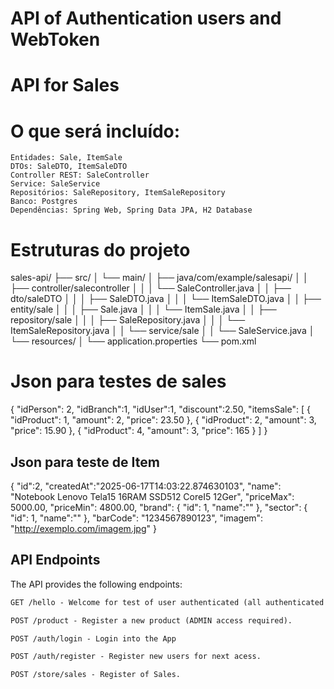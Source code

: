 # API of Authentication users and WebToken

# API for Sales

   # O que será incluído:
    Entidades: Sale, ItemSale
    DTOs: SaleDTO, ItemSaleDTO
    Controller REST: SaleController
    Service: SaleService
    Repositórios: SaleRepository, ItemSaleRepository
    Banco: Postgres
    Dependências: Spring Web, Spring Data JPA, H2 Database

# Estruturas do projeto 
sales-api/
├── src/
│   └── main/
│       ├── java/com/example/salesapi/
│       │   ├── controller/salecontroller
│       │   │              └── SaleController.java
│       │   ├── dto/saleDTO
│       │   │       ├── SaleDTO.java
│       │   │       └── ItemSaleDTO.java
│       │   ├── entity/sale
│       │   │          ├── Sale.java
│       │   │          └── ItemSale.java
│       │   ├── repository/sale
│       │   │              ├── SaleRepository.java
│       │   │              └── ItemSaleRepository.java
│       │   └── service/sale
│       │               └── SaleService.java
│       └── resources/
│           └── application.properties
└── pom.xml

# Json para testes de sales
{
  "idPerson": 2,
	"idBranch":1,
	"idUser":1,
	"discount":2.50,
  "itemsSale": [
    {
      "idProduct": 1,
      "amount": 2,
      "price": 23.50
    },
		 {
      "idProduct": 2,
      "amount": 3,
      "price": 15.90
    },
		{
      "idProduct": 4,
      "amount": 3,
      "price": 165
    }
  ]
}

## Json para teste de Item
{
	"id":2,
	"createdAt":"2025-06-17T14:03:22.874630103",
  "name": "Notebook Lenovo Tela15 16RAM SSD512 CoreI5 12Ger",
  "priceMax": 5000.00,
  "priceMin": 4800.00,
  "brand": {
    "id": 1,
		"name":""
  },
  "sector": {
    "id": 1,
		"name":""
  },
  "barCode": "1234567890123",
  "imagem": "http://exemplo.com/imagem.jpg"
}



## API Endpoints
The API provides the following endpoints:

```markdown
GET /hello - Welcome for test of user authenticated (all authenticated users)

POST /product - Register a new product (ADMIN access required).

POST /auth/login - Login into the App

POST /auth/register - Register new users for next acess.

POST /store/sales - Register of Sales.